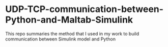 # UDP-TCP-communication-between-Python-and-Maltab-Simulink
This repo summaries the method that I used in my work to build communication between Simulink model and Python
